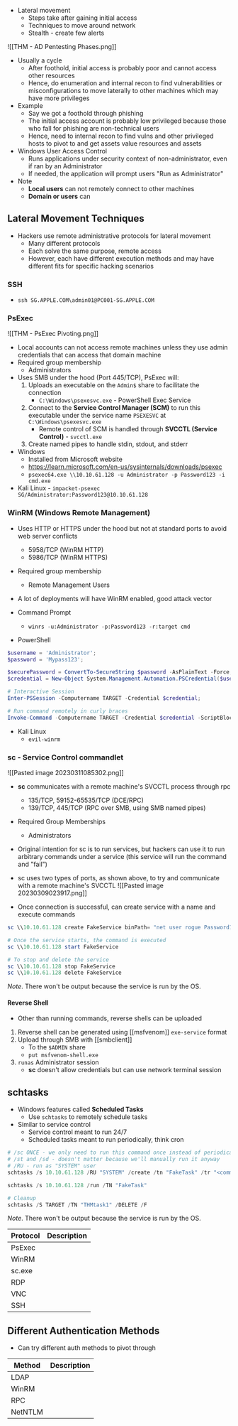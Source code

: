 - Lateral movement 
	- Steps take after gaining initial access 
	- Techniques to move around network
	- Stealth - create few alerts

![[THM - AD Pentesting Phases.png]]

- Usually a cycle
	- After foothold, initial access is probably poor and cannot access other resources
	- Hence, do enumeration and internal recon to find vulnerabilities or misconfigurations to move laterally to other machines which may have more privileges
- Example
	- Say we got a foothold through phishing
	- The initial access account is probably low privileged because those who fall for phishing are non-technical users
	- Hence, need to internal recon to find vulns and other privileged hosts to pivot to and get assets value resources and assets
- Windows User Access Control
	- Runs applications under security context of non-administrator, even if ran by an Administrator
	- If needed, the application will prompt users "Run as Administrator"
- Note
	- **Local users** can not remotely connect to other machines
	- **Domain or users** can

## Lateral Movement Techniques
- Hackers use remote administrative protocols for lateral movement
	- Many different protocols
	- Each solve the same purpose, remote access
	- However, each have different execution methods and may have different fits for specific hacking scenarios

### SSH
- `ssh SG.APPLE.COM\admin01@PC001-SG.APPLE.COM`

### PsExec
![[THM - PsExec Pivoting.png]]

- Local accounts can not access remote machines unless they use admin credentials that can access that domain machine
- Required group membership
	- Administrators
- Uses SMB under the hood (Port 445/TCP), PsExec will:
	1. Uploads an executable on the `Admin$` share to facilitate the connection
		- `C:\Windows\psexesvc.exe` - PowerShell Exec Service
	2. Connect to the **Service Control Manager (SCM)** to run this executable under the service name `PSEXESVC` at `C:\Windows\psexesvc.exe`
		- Remote control of SCM is handled through **SVCCTL (Service Control)** - `svcctl.exe`
	4. Create named pipes to handle stdin, stdout, and stderr
- Windows
	- Installed from Microsoft website
	- https://learn.microsoft.com/en-us/sysinternals/downloads/psexec
	- `psexec64.exe \\10.10.61.128 -u Administrator -p Password123 -i cmd.exe`
- Kali Linux
		- `impacket-psexec SG/Administrator:Password123@10.10.61.128`

### WinRM (Windows Remote Management)
- Uses HTTP or HTTPS under the hood but not at standard ports to avoid web server conflicts
	- 5958/TCP (WinRM HTTP)
	- 5986/TCP (WinRM HTTPS)
- Required group membership
	- Remote Management Users
- A lot of deployments will have WinRM enabled, good attack vector

- Command Prompt
	- `winrs -u:Administrator -p:Password123 -r:target cmd`
- PowerShell
```powershell
$username = 'Administrator';
$password = 'Mypass123';

$securePassword = ConvertTo-SecureString $password -AsPlainText -Force; 
$credential = New-Object System.Management.Automation.PSCredential($username, $securePassword);

# Interactive Session
Enter-PSSession -Computername TARGET -Credential $credential;

# Run command remotely in curly braces
Invoke-Command -Computername TARGET -Credential $credential -ScriptBlock {whoami}
```
- Kali Linux
	- `evil-winrm`

### sc - Service Control commandlet
![[Pasted image 20230311085302.png]]

- **sc** communicates with a remote machine's SVCCTL process through rpc
	- 135/TCP, 59152-65535/TCP (DCE/RPC)
	- 139/TCP, 445/TCP (RPC over SMB, using SMB named pipes)
- Required Group Memberships
	- Administrators
- Original intention for sc is to run services, but hackers can use it to run arbitrary commands under a service (this service will run the command and "fail")
- sc uses two types of ports, as shown above, to try and communicate with a remote machine's SVCCTL
![[Pasted image 20230309023917.png]]

- Once connection is successful, can create service with a name and execute commands

```powershell
sc \\10.10.61.128 create FakeService binPath= "net user rogue Password123 /add /domain" start= auto

# Once the service starts, the command is executed
sc \\10.10.61.128 start FakeService

# To stop and delete the service
sc \\10.10.61.128 stop FakeService
sc \\10.10.61.128 delete FakeService
```

*Note*.  There won't be output because the service is run by the OS.

#### Reverse Shell
- Other than running commands, reverse shells can be uploaded

1. Reverse shell can be generated using [[msfvenom]] `exe-service` format
2. Upload through SMB with [[smbclient]]
	- To the `$ADMIN` share
	- `put msfvenom-shell.exe`
3. `runas` Administrator session
	- **sc** doesn't allow credentials but can use network terminal session

## schtasks
- Windows features called **Scheduled Tasks**
	- Use `schtasks` to remotely schedule tasks
- Similar to service control
	- Service control meant to run 24/7
	- Scheduled tasks meant to run periodically, think cron

```powershell
# /sc ONCE - we only need to run this command once instead of periodically
# /st and /sd - doesn't matter because we'll manually run it anyway
# /RU - run as "SYSTEM" user
schtasks /s 10.10.61.128 /RU "SYSTEM" /create /tn "FakeTask" /tr "<command/payload to execute>" /sc ONCE /sd 01/01/1970 /st 00:00 

schtasks /s 10.10.61.128 /run /TN "FakeTask" 

# Cleanup
schtasks /S TARGET /TN "THMtask1" /DELETE /F
```

*Note*.  There won't be output because the service is run by the OS.

| Protocol | Description |
| -------- | ----------- |
| PsExec   |             |
| WinRM    |             |
| sc.exe   |             |
| RDP      |             |
| VNC      |             |
| SSH      |             |

## Different Authentication Methods
- Can try different auth methods to pivot through

| Method  | Description |
| ------- | ----------- |
| LDAP    |             |
| WinRM   |             |
| RPC     |             |
| NetNTLM |             |


